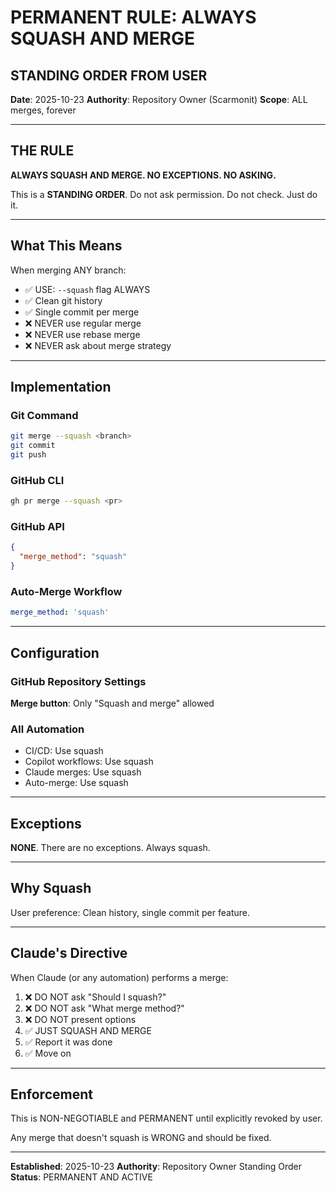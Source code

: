 # PERMANENT RULE: ALWAYS SQUASH AND MERGE

## STANDING ORDER FROM USER

**Date**: 2025-10-23
**Authority**: Repository Owner (Scarmonit)
**Scope**: ALL merges, forever

---

## THE RULE

**ALWAYS SQUASH AND MERGE. NO EXCEPTIONS. NO ASKING.**

This is a **STANDING ORDER**. Do not ask permission. Do not check. Just do it.

---

## What This Means

When merging ANY branch:
- ✅ USE: `--squash` flag ALWAYS
- ✅ Clean git history
- ✅ Single commit per merge
- ❌ NEVER use regular merge
- ❌ NEVER use rebase merge
- ❌ NEVER ask about merge strategy

---

## Implementation

### Git Command
```bash
git merge --squash <branch>
git commit
git push
```

### GitHub CLI
```bash
gh pr merge --squash <pr>
```

### GitHub API
```json
{
  "merge_method": "squash"
}
```

### Auto-Merge Workflow
```yaml
merge_method: 'squash'
```

---

## Configuration

### GitHub Repository Settings
**Merge button**: Only "Squash and merge" allowed

### All Automation
- CI/CD: Use squash
- Copilot workflows: Use squash
- Claude merges: Use squash
- Auto-merge: Use squash

---

## Exceptions

**NONE**. There are no exceptions. Always squash.

---

## Why Squash

User preference: Clean history, single commit per feature.

---

## Claude's Directive

When Claude (or any automation) performs a merge:

1. ❌ DO NOT ask "Should I squash?"
2. ❌ DO NOT ask "What merge method?"
3. ❌ DO NOT present options
4. ✅ JUST SQUASH AND MERGE
5. ✅ Report it was done
6. ✅ Move on

---

## Enforcement

This is NON-NEGOTIABLE and PERMANENT until explicitly revoked by user.

Any merge that doesn't squash is WRONG and should be fixed.

---

**Established**: 2025-10-23
**Authority**: Repository Owner Standing Order
**Status**: PERMANENT AND ACTIVE
